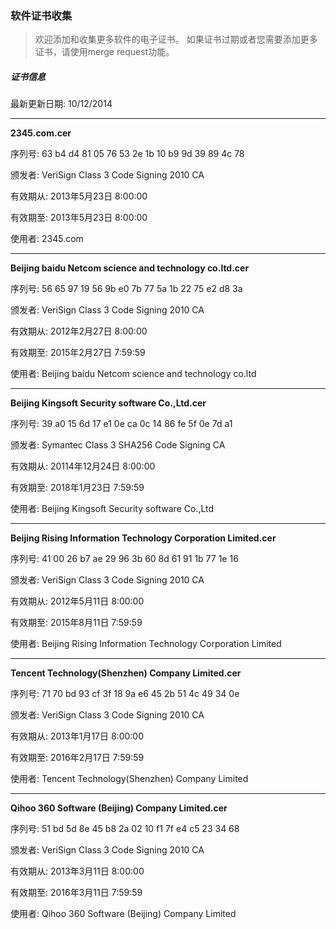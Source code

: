### 软件证书收集

> 欢迎添加和收集更多软件的电子证书。 如果证书过期或者您需要添加更多证书，请使用merge request功能。

##### 证书信息
最新更新日期: 10/12/2014

---
**2345.com.cer**

序列号: ‎63 b4 d4 81 05 76 53 2e 1b 10 b9 9d 39 89 4c 78

颁发者: VeriSign Class 3 Code Signing 2010 CA

有效期从: ‎‎2013‎年‎5‎月‎23‎日 8:00:00

有效期至: ‎‎2013‎年‎5‎月‎23‎日 8:00:00

使用者: 2345.com

---
**Beijing baidu Netcom science and technology co.ltd.cer**

序列号: ‎‎56 65 97 19 56 9b e0 7b 77 5a 1b 22 75 e2 d8 3a

颁发者: VeriSign Class 3 Code Signing 2010 CA

有效期从: ‎‎‎2012‎年‎2‎月‎27‎日 8:00:00

有效期至: ‎‎‎2015‎年‎2‎月‎27‎日 7:59:59

使用者: Beijing baidu Netcom science and technology co.ltd

---
**Beijing Kingsoft Security software Co.,Ltd.cer**

序列号: ‎‎‎‎39 a0 15 6d 17 e1 0e ca 0c 14 86 fe 5f 0e 7d a1

颁发者: Symantec Class 3 SHA256 Code Signing CA

有效期从: ‎‎‎‎20114年‎12‎月‎24日 8:00:00

有效期至: ‎‎‎‎2018年‎1月‎23日 7:59:59

使用者: Beijing Kingsoft Security software Co.,Ltd

---
**Beijing Rising Information Technology Corporation Limited.cer**

序列号: ‎‎‎41 00 26 b7 ae 29 96 3b 60 8d 61 91 1b 77 1e 16

颁发者: VeriSign Class 3 Code Signing 2010 CA

有效期从: ‎‎‎‎2012‎年‎5‎月‎11‎日 8:00:00

有效期至: ‎‎‎‎2015‎年‎8‎月‎11‎日 7:59:59

使用者: Beijing Rising Information Technology Corporation Limited

---
**Tencent Technology(Shenzhen) Company Limited.cer**

序列号: ‎‎‎‎‎71 70 bd 93 cf 3f 18 9a e6 45 2b 51 4c 49 34 0e

颁发者: VeriSign Class 3 Code Signing 2010 CA

有效期从: ‎‎‎‎‎‎2013‎年‎1‎月‎17‎日 8:00:00

有效期至: ‎‎‎‎‎‎2016‎年‎2‎月‎17‎日 7:59:59

使用者: Tencent Technology(Shenzhen) Company Limited

---
**Qihoo 360 Software (Beijing) Company Limited.cer**

序列号: ‎‎‎‎51 bd 5d 8e 45 b8 2a 02 10 f1 7f e4 c5 23 34 68

颁发者: VeriSign Class 3 Code Signing 2010 CA

有效期从: ‎‎‎‎‎‎‎2013‎年‎3‎月‎11‎日 8:00:00

有效期至: ‎‎‎‎‎‎‎2016‎年‎3‎月‎11‎日 7:59:59

使用者: Qihoo 360 Software (Beijing) Company Limited
